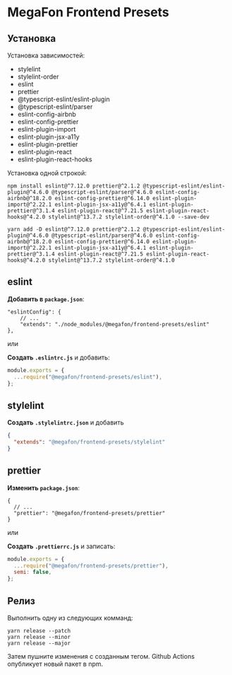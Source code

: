 # MegaFon Frontend Presets

## Установка

Установка зависимостей:

- stylelint
- stylelint-order
- eslint
- prettier
- @typescript-eslint/eslint-plugin
- @typescript-eslint/parser
- eslint-config-airbnb
- eslint-config-prettier
- eslint-plugin-import
- eslint-plugin-jsx-a11y
- eslint-plugin-prettier
- eslint-plugin-react
- eslint-plugin-react-hooks

Установка одной строкой:

```
npm install eslint@^7.12.0 prettier@^2.1.2 @typescript-eslint/eslint-plugin@^4.6.0 @typescript-eslint/parser@^4.6.0 eslint-config-airbnb@^18.2.0 eslint-config-prettier@^6.14.0 eslint-plugin-import@^2.22.1 eslint-plugin-jsx-a11y@^6.4.1 eslint-plugin-prettier@^3.1.4 eslint-plugin-react@^7.21.5 eslint-plugin-react-hooks@^4.2.0 stylelint@^13.7.2 stylelint-order@^4.1.0 --save-dev
```

```
yarn add -D eslint@^7.12.0 prettier@^2.1.2 @typescript-eslint/eslint-plugin@^4.6.0 @typescript-eslint/parser@^4.6.0 eslint-config-airbnb@^18.2.0 eslint-config-prettier@^6.14.0 eslint-plugin-import@^2.22.1 eslint-plugin-jsx-a11y@^6.4.1 eslint-plugin-prettier@^3.1.4 eslint-plugin-react@^7.21.5 eslint-plugin-react-hooks@^4.2.0 stylelint@^13.7.2 stylelint-order@^4.1.0
```

## eslint

**Добавить в `package.json`**:

```jsonc
"eslintConfig": {
    // ...
    "extends": "./node_modules/@megafon/frontend-presets/eslint"
},
```

или

**Создать `.eslintrc.js`** и добавить:

```js
module.exports = {
  ...require("@megafon/frontend-presets/eslint"),
};
```

## stylelint

**Создать `.stylelintrc.json`** и добавить
```json
{
  "extends": "@megafon/frontend-presets/stylelint"
}
```

## prettier

**Изменить `package.json`**:

```jsonc
{
  // ...
  "prettier": "@megafon/frontend-presets/prettier"
}
```

или

**Создать `.prettierrc.js`** и записать:

```js
module.exports = {
  ...require("@megafon/frontend-presets/prettier"),
  semi: false,
};
```

## Релиз

Выполнить одну из следующих комманд:

```
yarn release --patch
yarn release --minor
yarn release --major
```

Затем пушните изменения с созданным тегом. Github Actions опубликует новый пакет в npm.
